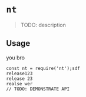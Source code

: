 # `nt`

> TODO: description

## Usage
you bro
```
const nt = require('nt');sdf
release123
release 23
realse wer
// TODO: DEMONSTRATE API
```
